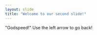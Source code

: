```yaml
---
layout: slide
title: "Welcome to our second slide!"
---
```

"Godspeed!"
Use the left arrow to go back!
